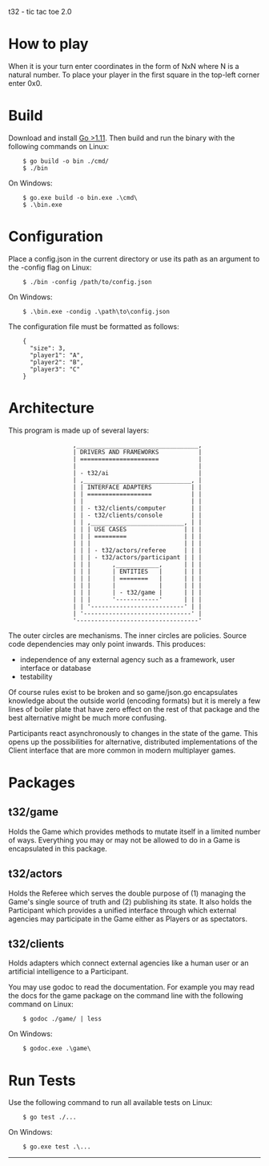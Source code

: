 t32 - tic tac toe 2.0


How to play
===========

When it is your turn enter coordinates in the form of NxN where N is a natural
number. To place your player in the first square in the top-left corner enter
0x0.


Build
=====

Download and install [Go >1.11][1]. Then build and run the binary with the
following commands on Linux:

        $ go build -o bin ./cmd/
        $ ./bin

On Windows:

        $ go.exe build -o bin.exe .\cmd\
        $ .\bin.exe


Configuration
=============

Place a config.json in the current directory or use its path as an argument to
the -config flag on Linux:

        $ ./bin -config /path/to/config.json

On Windows:
        
        $ .\bin.exe -condig .\path\to\config.json

The configuration file must be formatted as follows:

        {
          "size": 3,
          "player1": "A",
          "player2": "B",
          "player3": "C"
        }



Architecture
============

This program is made up of several layers:

                      ,__________________________________,
                      | DRIVERS AND FRAMEWORKS           |
                      | ======================           |
                      |                                  |
                      | - t32/ai                         |
                      | ,______________________________, |
                      | | INTERFACE ADAPTERS           | |
                      | | ==================           | |
                      | |                              | |
                      | | - t32/clients/computer       | |
                      | | - t32/clients/console        | |
                      | | ,__________________________, | |
                      | | | USE CASES                | | |
                      | | | =========                | | |
                      | | |                          | | |
                      | | | - t32/actors/referee     | | |
                      | | | - t32/actors/participant | | |
                      | | |      ,____________,      | | |
                      | | |      | ENTITIES   |      | | |
                      | | |      | ========   |      | | |
                      | | |      |            |      | | |
                      | | |      | - t32/game |      | | |
                      | | |      '------------'      | | |
                      | | '--------------------------' | |
                      | '------------------------------' |
                      '----------------------------------' 

The outer circles are mechanisms. The inner circles are policies. Source code
dependencies may only point inwards. This produces:

- independence of any external agency such as a framework, user interface or
  database
- testability

Of course rules exist to be broken and so game/json.go encapsulates knowledge
about the outside world (encoding formats) but it is merely a few lines of
boiler plate that have zero effect on the rest of that package and the
best alternative might be much more confusing.

Participants react asynchronously to changes in the state of the game. This
opens up the possibilities for alternative, distributed implementations of the
Client interface that are more common in modern multiplayer games.


Packages
========

t32/game
--------

Holds the Game which provides methods to mutate itself in a limited number of
ways. Everything you may or may not be allowed to do in a Game is encapsulated
in this package.


t32/actors
----------

Holds the Referee which serves the double purpose of (1) managing the Game's
single source of truth and (2) publishing its state. It also holds the
Participant which provides a unified interface through which external agencies
may participate in the Game either as Players or as spectators.


t32/clients
-----------

Holds adapters which connect external agencies like a human user or an
artificial intelligence to a Participant.

You may use godoc to read the documentation. For example you may read the docs
for the game package on the command line with the following command on Linux:

        $ godoc ./game/ | less

On Windows:

        $ godoc.exe .\game\


Run Tests
=========

Use the following command to run all available tests on Linux:

        $ go test ./...

On Windows:

        $ go.exe test .\...


---

[1]: https://golang.org/dl/
